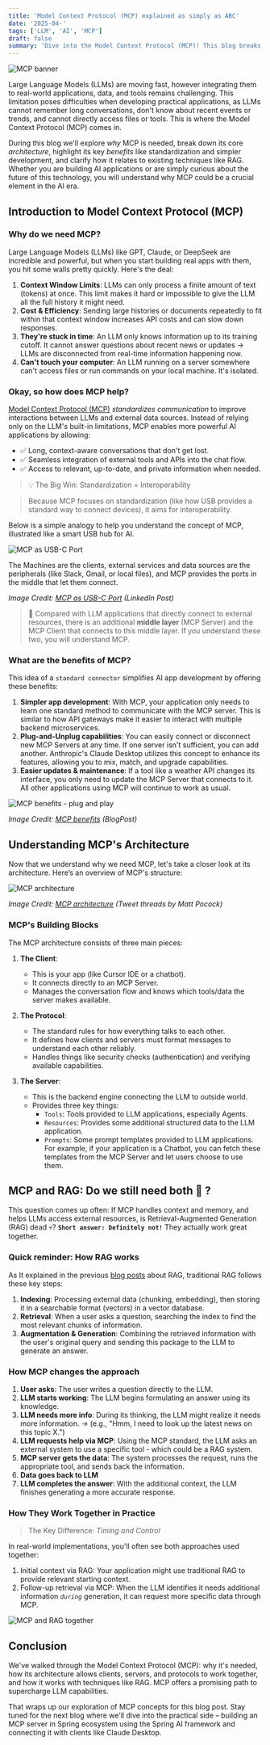 ```yaml
---
title: 'Model Context Protocol (MCP) explained as simply as ABC'
date: '2025-04-'
tags: ['LLM', 'AI', 'MCP']
draft: false
summary: 'Dive into the Model Context Protocol (MCP)! This blog breaks down why MCP is needed, how it works, its architecture, and its potential benefits on the LLM ecosystem, explaining complex concepts in a simple, easy-to-understand way.'
---
```


![MCP banner](/static/blogs/mcp/mcp-banner.jpeg)

Large Language Models (LLMs) are moving fast, however integrating them to real-world applications, data, and tools remains challenging. This limitation poses difficulties when developing practical applications, as LLMs cannot remember long conversations, don't know about recent events or trends, and cannot directly access files or tools. This is where the Model Context Protocol (MCP) comes in.

During this blog we'll explore *why* MCP is needed, break down its core *architecture*, highlight its key *benefits* like standardization and simpler development, and clarify how it relates to existing techniques like RAG. Whether you are building AI applications or are simply curious about the future of this technology, you will understand why MCP could be a crucial element in the AI era.

## Introduction to Model Context Protocol (MCP)

### Why do we need MCP?

Large Language Models (LLMs)  like GPT, Claude, or DeepSeek are incredible and powerful, but when you start building real apps with them, you hit some walls pretty quickly. Here's the deal:

1.  **Context Window Limits**: LLMs can only process a finite amount of text (tokens) at once. This limit makes it hard or impossible to give the LLM all the full history it might need.
2.  **Cost & Efficiency**: Sending large histories or documents repeatedly to fit within that context window increases API costs and can slow down responses.
3.  **They're stuck in time**: An LLM only knows information up to its training cutoff. It cannot answer questions about recent news or updates -> LLMs are disconnected from real-time information happening now.
4.  **Can't touch your computer**: An LLM running on a server somewhere can't access files or run commands on your local machine. It's isolated.

### Okay, so how does MCP help?

[Model Context Protocol (MCP)](https://modelcontextprotocol.io/) *standardizes communication* to improve interactions between LLMs and external data sources. Instead of relying only on the LLM's built-in limitations, MCP enables more powerful AI applications by allowing:

- ✅ Long, context-aware conversations that don't get lost.
- ✅ Seamless integration of external tools and APIs into the chat flow.
- ✅ Access to relevant, up-to-date, and private information when needed.

> 💡 The Big Win: Standardization = Interoperability 

> Because MCP focuses on standardization (like how USB provides a standard way to connect devices), it aims for interoperability.

Below is a simple analogy to help you understand the concept of MCP, illustrated like a smart USB hub for AI.

![MCP as USB-C Port](/static/blogs/mcp/mcp-usb-analogy.png)

The Machines are the clients, external services and data sources are the peripherals (like Slack, Gmail, or local files), and MCP provides the ports in the middle that let them connect.

*Image Credit: [MCP as USB-C Port](https://www.linkedin.com/posts/norah-klintberg-sakal_mcp-architecture-visualized-theres-a-lot-activity-7303969552659312640-Eu0w?utm_source=share&utm_medium=member_desktop&rcm=ACoAAByRkAoBXdtRuO7qW5nECtsiRAZ14dtAZa0) (LinkedIn Post)*

> 🎯 Compared with LLM applications that directly connect to external resources, there is an additional **middle layer** (MCP Server) and the MCP Client that connects to this middle layer. If you understand these two, you will understand MCP.

### What are the benefits of MCP?

This idea of a `standard connector` simplifies AI app development by offering these benefits:

1. **Simpler app development**: With MCP, your application only needs to learn one standard method to communicate with the MCP server. This is similar to how API gateways make it easier to interact with multiple backend microservices.
2. **Plug-and-Unplug capabilities**: You can easily connect or disconnect new MCP Servers at any time. If one server isn't sufficient, you can add another. Anthropic's Claude Desktop utilizes this concept to enhance its features, allowing you to mix, match, and upgrade capabilities.
3. **Easier updates & maintenance**: If a tool like a weather API changes its interface, you only need to update the MCP Server that connects to it. All other applications using MCP will continue to work as usual.

![MCP benefits - plug and play](/static/blogs/mcp/mcp-plug-and-unplug.png)

*Image Credit: [MCP benefits](https://blog.csdn.net/2401_85375151) (BlogPost)*

## Understanding MCP's Architecture

Now that we understand why we need MCP, let's take a closer look at its architecture. Here’s an overview of MCP's structure:

![MCP architecture](/static/blogs/mcp/mcp-architecture.jpeg)

*Image Credit: [MCP architecture](https://x.com/mattpocockuk/status/1897932371799810314) (Tweet threads by Matt Pocock)*

### MCP's Building Blocks

The MCP architecture consists of three main pieces:

1. **The Client**:

    - This is your app (like Cursor IDE or a chatbot).
    - It connects directly to an MCP Server.
    - Manages the conversation flow and knows which tools/data the server makes available.

2. **The Protocol**:

    - The standard rules for how everything talks to each other.
    - It defines how clients and servers must format messages to understand each other reliably.
    - Handles things like security checks (authentication) and verifying available capabilities.
    
3. **The Server**:

    - This is the backend engine connecting the LLM to outside world.
    - Provides three key things:
        - `Tools`: Tools provided to LLM applications, especially Agents.
        - `Resources`: Provides some additional structured data to the LLM application.
        - `Prompts`: Some prompt templates provided to LLM applications. For example, if your application is a Chatbot, you can fetch these templates from the MCP Server and let users choose to use them.

## MCP and RAG: Do we still need both 🤔 ? 

This question comes up often: If MCP handles context and memory, and helps LLMs access external resources, is Retrieval-Augmented Generation (RAG) dead 💀? **`Short answer: Definitely not!`** They actually work great together. 

### Quick reminder: How RAG works

As It explained in the previous [blog posts](./rag-under-the-hood.md) about RAG, traditional RAG follows these key steps:

1. **Indexing**: Processing external data (chunking, embedding), then storing it in a searchable format (vectors) in a vector database.
2. **Retrieval**: When a user asks a question, searching the index to find the most relevant chunks of information.
3. **Augmentation & Generation**: Combining the retrieved information with the user's original query and sending this package to the LLM to generate an answer.

### How MCP changes the approach

1. **User asks**: The user writes a question directly to the LLM.
2. **LLM starts working**: The LLM begins formulating an answer using its knowledge.
3. **LLM needs more info**: During its thinking, the LLM might realize it needs more information. -> (e.g., "Hmm, I need to look up the latest news on this topic X.")
4. **LLM requests help via MCP**: Using the MCP standard, the LLM asks an external system to use a specific tool - which could be a RAG system.
5. **MCP server gets the data**: The system processes the request, runs the appropriate tool, and sends back the information.
6. **Data goes back to LLM**
7. **LLM completes the answer**: With the additional context, the LLM finishes generating a more accurate response.

### How They Work Together in Practice

> The Key Difference: *Timing and Control*

In real-world implementations, you'll often see both approaches used together:

1. Initial context via RAG: Your application might use traditional RAG to provide relevant starting context.
2. Follow-up retrieval via MCP: When the LLM identifies it needs additional information *`during`* generation, it can request more specific data through MCP.

![MCP and RAG together](/static/blogs/mcp/mcp-rag.png)

## Conclusion

We've walked through the Model Context Protocol (MCP): why it's needed, how its architecture allows clients, servers, and protocols to work together, and how it works with techniques like RAG. MCP offers a promising path to supercharge LLM capabilities.

That wraps up our exploration of MCP concepts for this blog post. Stay tuned for the next blog where we'll dive into the practical side – building an MCP server in Spring ecosystem using the Spring AI framework and connecting it with clients like Claude Desktop.
